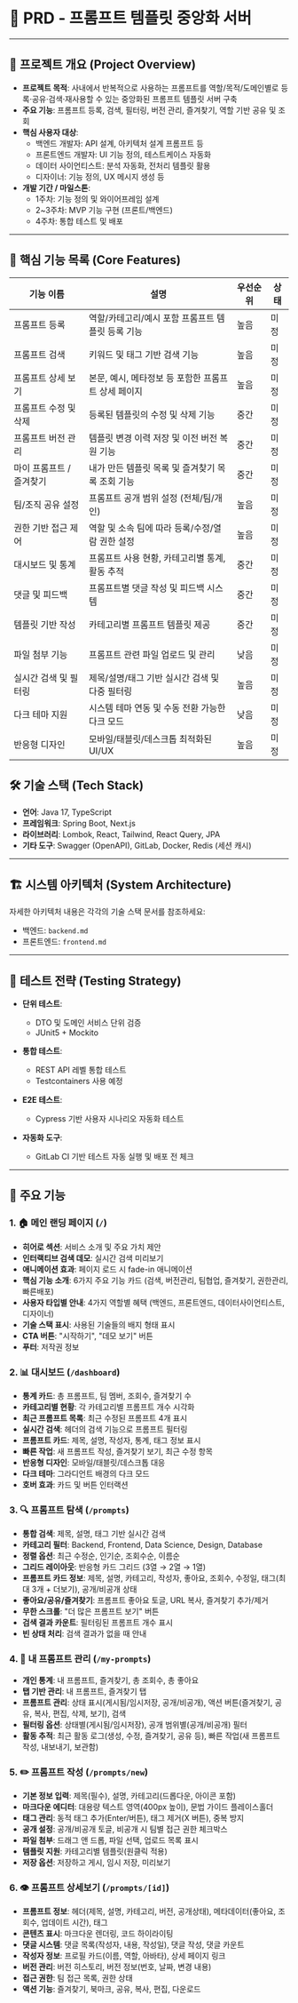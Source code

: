 # 🧩 PRD - 프롬프트 템플릿 중앙화 서버

---

## 📌 프로젝트 개요 (Project Overview)

- **프로젝트 목적**: 사내에서 반복적으로 사용하는 프롬프트를 역할/목적/도메인별로 등록·공유·검색·재사용할 수 있는 중앙화된 프롬프트 템플릿 서버 구축
- **주요 기능**: 프롬프트 등록, 검색, 필터링, 버전 관리, 즐겨찾기, 역할 기반 공유 및 조회
- **핵심 사용자 대상**:
  - 백엔드 개발자: API 설계, 아키텍처 설계 프롬프트 등
  - 프론트엔드 개발자: UI 기능 정의, 테스트케이스 자동화
  - 데이터 사이언티스트: 분석 자동화, 전처리 템플릿 활용
  - 디자이너: 기능 정의, UX 메시지 생성 등
- **개발 기간 / 마일스톤**:
  - 1주차: 기능 정의 및 와이어프레임 설계
  - 2~3주차: MVP 기능 구현 (프론트/백엔드)
  - 4주차: 통합 테스트 및 배포

---

## 🧩 핵심 기능 목록 (Core Features)

| 기능 이름                       | 설명                                                       | 우선순위 | 상태   |
|--------------------------------|------------------------------------------------------------|----------|--------|
| 프롬프트 등록                  | 역할/카테고리/예시 포함 프롬프트 템플릿 등록 기능          | 높음     | 미정   |
| 프롬프트 검색                  | 키워드 및 태그 기반 검색 기능                             | 높음     | 미정   |
| 프롬프트 상세 보기             | 본문, 예시, 메타정보 등 포함한 프롬프트 상세 페이지        | 높음     | 미정   |
| 프롬프트 수정 및 삭제          | 등록된 템플릿의 수정 및 삭제 기능                         | 중간     | 미정   |
| 프롬프트 버전 관리             | 템플릿 변경 이력 저장 및 이전 버전 복원 기능              | 중간     | 미정   |
| 마이 프롬프트 / 즐겨찾기       | 내가 만든 템플릿 목록 및 즐겨찾기 목록 조회 기능           | 중간     | 미정   |
| 팀/조직 공유 설정              | 프롬프트 공개 범위 설정 (전체/팀/개인)                    | 높음     | 미정   |
| 권한 기반 접근 제어            | 역할 및 소속 팀에 따라 등록/수정/열람 권한 설정            | 높음     | 미정   |
| 대시보드 및 통계               | 프롬프트 사용 현황, 카테고리별 통계, 활동 추적            | 중간     | 미정   |
| 댓글 및 피드백                 | 프롬프트별 댓글 작성 및 피드백 시스템                     | 중간     | 미정   |
| 템플릿 기반 작성               | 카테고리별 프롬프트 템플릿 제공                           | 중간     | 미정   |
| 파일 첨부 기능                 | 프롬프트 관련 파일 업로드 및 관리                         | 낮음     | 미정   |
| 실시간 검색 및 필터링          | 제목/설명/태그 기반 실시간 검색 및 다중 필터링            | 높음     | 미정   |
| 다크 테마 지원                 | 시스템 테마 연동 및 수동 전환 가능한 다크 모드            | 낮음     | 미정   |
| 반응형 디자인                  | 모바일/태블릿/데스크톱 최적화된 UI/UX                    | 높음     | 미정   |

## 🛠️ 기술 스택 (Tech Stack)

- **언어**: Java 17, TypeScript
- **프레임워크**: Spring Boot, Next.js
- **라이브러리**: Lombok, React, Tailwind, React Query, JPA
- **기타 도구**: Swagger (OpenAPI), GitLab, Docker, Redis (세션 캐시)



---

## 🏗️ 시스템 아키텍처 (System Architecture)

자세한 아키텍처 내용은 각각의 기술 스택 문서를 참조하세요:
- 백엔드: `backend.md`
- 프론트엔드: `frontend.md`

---

## 🧪 테스트 전략 (Testing Strategy)

- **단위 테스트**:
  - DTO 및 도메인 서비스 단위 검증
  - JUnit5 + Mockito

- **통합 테스트**:
  - REST API 레벨 통합 테스트
  - Testcontainers 사용 예정

- **E2E 테스트**:
  - Cypress 기반 사용자 시나리오 자동화 테스트

- **자동화 도구**:
  - GitLab CI 기반 테스트 자동 실행 및 배포 전 체크

---

## 🎯 주요 기능

### 1. 🏠 메인 랜딩 페이지 (`/`)

- **히어로 섹션**: 서비스 소개 및 주요 가치 제안
- **인터랙티브 검색 데모**: 실시간 검색 미리보기
- **애니메이션 효과**: 페이지 로드 시 fade-in 애니메이션
- **핵심 기능 소개**: 6가지 주요 기능 카드 (검색, 버전관리, 팀협업, 즐겨찾기, 권한관리, 빠른배포)
- **사용자 타입별 안내**: 4가지 역할별 혜택 (백엔드, 프론트엔드, 데이터사이언티스트, 디자이너)
- **기술 스택 표시**: 사용된 기술들의 배지 형태 표시
- **CTA 버튼**: "시작하기", "데모 보기" 버튼
- **푸터**: 저작권 정보

### 2. 📊 대시보드 (`/dashboard`)

- **통계 카드**: 총 프롬프트, 팀 멤버, 조회수, 즐겨찾기 수
- **카테고리별 현황**: 각 카테고리별 프롬프트 개수 시각화
- **최근 프롬프트 목록**: 최근 수정된 프롬프트 4개 표시
- **실시간 검색**: 헤더의 검색 기능으로 프롬프트 필터링
- **프롬프트 카드**: 제목, 설명, 작성자, 통계, 태그 정보 표시
- **빠른 작업**: 새 프롬프트 작성, 즐겨찾기 보기, 최근 수정 항목
- **반응형 디자인**: 모바일/태블릿/데스크톱 대응
- **다크 테마**: 그라디언트 배경의 다크 모드
- **호버 효과**: 카드 및 버튼 인터랙션

### 3. 🔍 프롬프트 탐색 (`/prompts`)

- **통합 검색**: 제목, 설명, 태그 기반 실시간 검색
- **카테고리 필터**: Backend, Frontend, Data Science, Design, Database
- **정렬 옵션**: 최근 수정순, 인기순, 조회수순, 이름순
- **그리드 레이아웃**: 반응형 카드 그리드 (3열 → 2열 → 1열)
- **프롬프트 카드 정보**: 제목, 설명, 카테고리, 작성자, 좋아요, 조회수, 수정일, 태그(최대 3개 + 더보기), 공개/비공개 상태
- **좋아요/공유/즐겨찾기**: 프롬프트 좋아요 토글, URL 복사, 즐겨찾기 추가/제거
- **무한 스크롤**: "더 많은 프롬프트 보기" 버튼
- **검색 결과 카운트**: 필터링된 프롬프트 개수 표시
- **빈 상태 처리**: 검색 결과가 없을 때 안내

### 4. 📝 내 프롬프트 관리 (`/my-prompts`)

- **개인 통계**: 내 프롬프트, 즐겨찾기, 총 조회수, 총 좋아요
- **탭 기반 관리**: 내 프롬프트, 즐겨찾기 탭
- **프롬프트 관리**: 상태 표시(게시됨/임시저장, 공개/비공개), 액션 버튼(즐겨찾기, 공유, 복사, 편집, 삭제, 보기), 검색
- **필터링 옵션**: 상태별(게시됨/임시저장), 공개 범위별(공개/비공개) 필터
- **활동 추적**: 최근 활동 로그(생성, 수정, 즐겨찾기, 공유 등), 빠른 작업(새 프롬프트 작성, 내보내기, 보관함)

### 5. ✏️ 프롬프트 작성 (`/prompts/new`)

- **기본 정보 입력**: 제목(필수), 설명, 카테고리(드롭다운, 아이콘 포함)
- **마크다운 에디터**: 대용량 텍스트 영역(400px 높이), 문법 가이드 플레이스홀더
- **태그 관리**: 동적 태그 추가(Enter/버튼), 태그 제거(X 버튼), 중복 방지
- **공개 설정**: 공개/비공개 토글, 비공개 시 팀별 접근 권한 체크박스
- **파일 첨부**: 드래그 앤 드롭, 파일 선택, 업로드 목록 표시
- **템플릿 지원**: 카테고리별 템플릿(원클릭 적용)
- **저장 옵션**: 저장하고 게시, 임시 저장, 미리보기

### 6. 👁️ 프롬프트 상세보기 (`/prompts/[id]`)

- **프롬프트 정보**: 헤더(제목, 설명, 카테고리, 버전, 공개상태), 메타데이터(좋아요, 조회수, 업데이트 시간), 태그
- **콘텐츠 표시**: 마크다운 렌더링, 코드 하이라이팅
- **댓글 시스템**: 댓글 목록(작성자, 내용, 작성일), 댓글 작성, 댓글 카운트
- **작성자 정보**: 프로필 카드(이름, 역할, 아바타), 상세 페이지 링크
- **버전 관리**: 버전 히스토리, 버전 정보(번호, 날짜, 변경 내용)
- **접근 권한**: 팀 접근 목록, 권한 상태
- **액션 기능**: 즐겨찾기, 북마크, 공유, 복사, 편집, 다운로드
